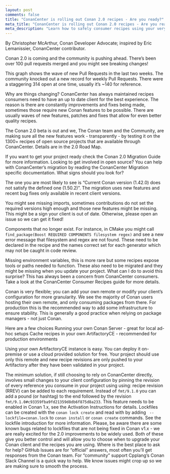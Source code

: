```yaml
---
layout: post
comments: false
title: "ConanCenter is rolling out Conan 2.0 recipes - Are you ready?"
meta_title: "ConanCenter is rolling out Conan 2.0 recipes - Are you ready?" 
meta_description: "Learn how to safely consumer recipes using your very own ArtifactoryCE"
---
```


<script type="application/ld+json">
{ "@context": "https://schema.org", 
 "@type": "TechArticle",
 "headline": "ConanCenter is rolling out Conan 2.0 recipes - Are you ready?d",
 "alternativeHeadline": "Learn how to setup your enviroment to consumer recipes from ConanCenter",
 "image": "https://docs.conan.io/en/latest/_images/frogarian.png",
 "author": "Conan Team", 
 "genre": "C/C++", 
 "keywords": "c c++ package manager conan release", 
 "publisher": {
    "@type": "Organization",
    "name": "Conan.io",
    "logo": {
      "@type": "ImageObject",
      "url": "https://media.jfrog.com/wp-content/uploads/2017/07/20134853/conan-logo-text.svg"
    }
},
 "datePublished": "2022-08-21",
 "description": "Improved download tool to support getting files from the local file system, support for components in MSBuildDeps, new MesonDeps generator, improved CMakePresets integration and lots of fixes to ease Conan 2.0 migration.",
 }
</script>

By Christopher McArthur, Conan Developer Advocate; inspired by Eric Lemanissier, ConanCenter contributor.

Conan 2.0 is coming and the community is pushing ahead. There’s been over 100 pull requests merged and you might see breaking changes!



This graph shows the wave of new Pull Requests in the last two weeks. The community knocked out a new record for weekly Pull Requests. There were a staggering 314 open at one time, usually it’s ~140 for reference.

Why are things changing?
ConanCenter has always maintained recipes consumers need to have an up to date client for the best experience. The reason is there are constantly improvements and fixes being made, sometimes those require new Conan features to be possible. There are usually waves of new features, patches and fixes that allow for even better quality recipes.

The Conan 2.0 beta is out and we, The Conan team and the Community, are making sure all the new features work - transparently - by testing it on the 1300+ recipes of open source projects that are available through ConanCenter. Details are in the 2.0 Road Map.

If you want to get your project ready check the Conan 2.0 Migration Guide for more information.
Looking to get involved in open source? You can help with ConanCenter’s migration by reading the ConanCenter Migration specific documentation.
What signs should you look for?

The one you are most likely to see is “Current Conan version (1.42.0) does not satisfy the defined one (1.50.2)”. The migration uses new features and recent bug fixes only available in recent client versions.

You might see missing imports, sometimes contributions do not set the required versions high enough and those new features might be missing. This might be a sign your client is out of date. Otherwise, please open an issue so we can get it fixed!

Components that no longer exist. For instance, in CMake you might call ``find_package(Boost REQUIRED COMPONENTS filesystem regex)`` and see a new error message that filesystem and regex are not found. These need to be declared in the recipe and the names correct set for each generator which may not be caught in code review. 

Missing environment variables, this is more rare but some recipes expose tools or paths needed to function. These also need to be migrated and they might be missing when you update your project.
What can I do to avoid this surprise?
This has always been a concern from ConanCenter consumers. Take a look at the ConanCenter Consumer Recipes guide for more details.

Conan is very flexible; you can add your own remote or modify your client’s configuration for more granularity. We see the majority of Conan users hosting their own remote, and only consuming packages from there. For production this is the recommended way to add some infrastructure to ensure stability. This is generally a good practice when relying on package managers - not just Conan.

 Here are a few choices
Running your own Conan Server - great for local ad-hoc setups
Cache recipes in your own ArtifactoryCE - recommended for production environments

Using your own ArtifactoryCE instance is easy. You can deploy it on-premise or use a cloud provided solution for free. Your project should use only this remote and new recipe revisions are only pushed to your Artifactory after they have been validated in your project.

The minimum solution, if still choosing to rely on ConanCenter directly, involves small changes to your client configuration by pinning the revision of every reference you consume in your project using using:
recipe revision (RREV) can be added to each requirement. Instead of ``fmt/9.1.0`` you can add a pound (or hashtag) to the end followed by the revision ``fmt/9.1.0#c93359fba9fd21359d8db6f875d8a233``. This feature needs to be enabled in Conan 1.x, see the Activation Instructions for details.
Lockfiles can be created with the ``conan lock create`` and read with by adding `` --lockfile=conan.lock`` to ``conan install`` or ``conan create`` commands. See the lockfile introduction for more information.
Please, be aware there are some known bugs related to lockfiles that are not being fixed in Conan v1.x - we are really excited for the 2.0 improvements to be widely used.
Both of these give you better control and will allow you to choose when to upgrade your Conan client and the recipes you are using. 
Where is the best place to ask for help?
GitHub Issues are for “official” answers, most often you’ll get responses from the Conan team. For “community” support Cpplang’s Conan Slack Channel is a quick way to help. We know issues might crop up so we are making sure to smooth the process.


